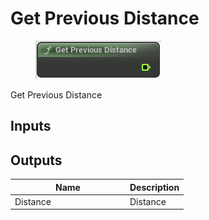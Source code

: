 # Get Previous Distance

<div align="left" data-full-width="false"><figure><img src="../../../.gitbook/assets/get_previous_distance.png" alt=""><figcaption></figcaption></figure></div>

Get Previous Distance

## Inputs

## Outputs

<table><thead><tr><th width="170">Name</th><th>Description</th></tr></thead><tbody><tr><td>Distance</td><td>Distance</td></tr></tbody></table>
